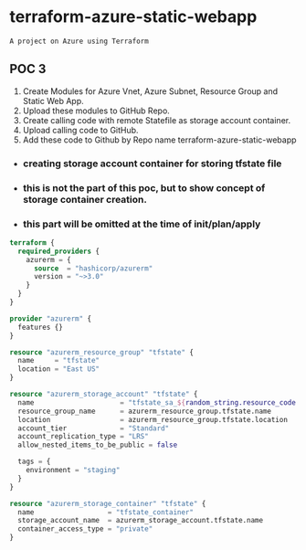 # terraform-azure-static-webapp
`A project on Azure using Terraform`
## POC 3
1)	Create Modules for Azure Vnet, Azure Subnet, Resource Group and Static Web App.
2)	Upload these modules to GitHub Repo.
3)	Create calling code with remote Statefile as storage account container.
4)	Upload calling code to GitHub.
5)	Add these code to Github by Repo name terraform-azure-static-webapp



* ### creating storage account container for storing tfstate file
* ### this is not the part of this poc, but to show concept of storage container creation.
* ### this part will be omitted at the time of init/plan/apply
```terraform
terraform {
  required_providers {
    azurerm = {
      source  = "hashicorp/azurerm"
      version = "~>3.0"
    }
  }
}

provider "azurerm" {
  features {}
}

resource "azurerm_resource_group" "tfstate" {
  name     = "tfstate"
  location = "East US"
}

resource "azurerm_storage_account" "tfstate" {
  name                     = "tfstate_sa_${random_string.resource_code.result}"
  resource_group_name      = azurerm_resource_group.tfstate.name
  location                 = azurerm_resource_group.tfstate.location
  account_tier             = "Standard"
  account_replication_type = "LRS"
  allow_nested_items_to_be_public = false

  tags = {
    environment = "staging"
  }
}

resource "azurerm_storage_container" "tfstate" {
  name                  = "tfstate_container"
  storage_account_name  = azurerm_storage_account.tfstate.name
  container_access_type = "private"
} 
```
